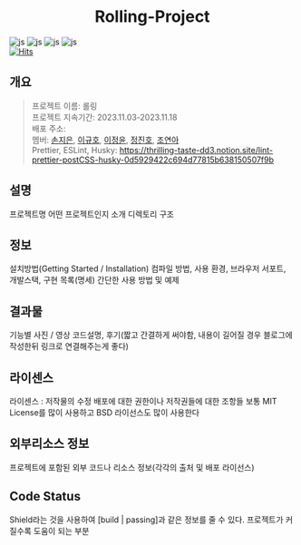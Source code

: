 <div align="center">
<h1>Rolling-Project </h1>
</div>


![js](https://img.shields.io/badge/JavaScript-F7DF1E?style=flat&logo=JavaScript&logoColor=white)
![js](https://img.shields.io/badge/React-61DAFB?style=flat&logo=React&logoColor=white)
![js](https://img.shields.io/badge/HTML-E34F26?style=flat&logo=HTML5&logoColor=white)
![js](https://img.shields.io/badge/CSS-1572B6?style=flat&logo=CSS3&logoColor=white)<br>
[![Hits](https://hits.seeyoufarm.com/api/count/incr/badge.svg?url=https%3A%2F%2Fgithub.com%2FProject-TeamSix%2FRolling-Project&count_bg=%2379C83D&title_bg=%23555555&icon=&icon_color=%23E7E7E7&title=hits&edge_flat=false)](https://hits.seeyoufarm.com)


## 개요
>프로젝트 이름: 롤링<br>
프로젝트 지속기간: 2023.11.03-2023.11.18<br>
배포 주소: <br>
멤버: [손지은](https://github.com/wise-Ag), [이규호](https://github.com/leegyuho-programer), [이정윤](https://github.com/lsc58461), [정진호](https://github.com/ayden94), [조연아](https://github.com/yunajoe)<br>
Prettier, ESLint, Husky: https://thrilling-taste-dd3.notion.site/lint-prettier-postCSS-husky-0d5929422c694d77815b638150507f9b

## 설명
프로젝트명
어떤 프로젝트인지 소개
디렉토리 구조

## 정보
설치방법(Getting Started / Installation)
컴파일 방법, 사용 환경, 브라우저 서포트, 개발스택, 구현 목록(명세)
간단한 사용 방법 및 예제

## 결과물
기능별 사진 / 영상
코드설명, 후기(짧고 간결하게 써야함, 내용이 길어질 경우 블로그에 작성한뒤 링크로 연결해주는게 좋다)

## 라이센스
라이센스 : 저작물의 수정 배포에 대한 권한이나 저작권들에 대한 조항들
보통 MIT License를 많이 사용하고 BSD 라이선스도 많이 사용한다

## 외부리소스 정보
프로젝트에 포함된 외부 코드나 리소스 정보(각각의 출처 및 배포 라이선스)

## Code Status
Shield라는 것을 사용하여 [build | passing]과 같은 정보를 줄 수 있다.
프로젝트가 커질수록 도움이 되는 부분
